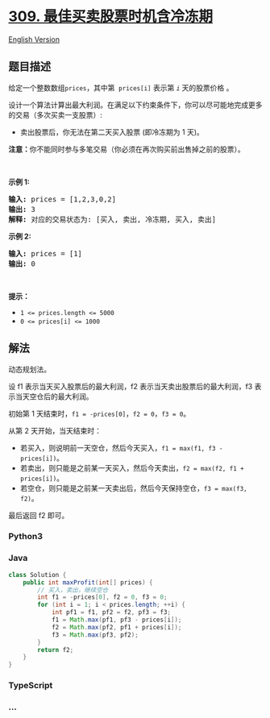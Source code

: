 # [309. 最佳买卖股票时机含冷冻期](https://leetcode.cn/problems/best-time-to-buy-and-sell-stock-with-cooldown)

[English Version](/solution/0300-0399/0309.Best%20Time%20to%20Buy%20and%20Sell%20Stock%20with%20Cooldown/README_EN.md)

## 题目描述

<!-- 这里写题目描述 -->

<p>给定一个整数数组<meta charset="UTF-8" /><code>prices</code>，其中第&nbsp;<em>&nbsp;</em><code>prices[i]</code>&nbsp;表示第&nbsp;<code><em>i</em></code>&nbsp;天的股票价格 。​</p>

<p>设计一个算法计算出最大利润。在满足以下约束条件下，你可以尽可能地完成更多的交易（多次买卖一支股票）:</p>

<ul>
	<li>卖出股票后，你无法在第二天买入股票 (即冷冻期为 1 天)。</li>
</ul>

<p><strong>注意：</strong>你不能同时参与多笔交易（你必须在再次购买前出售掉之前的股票）。</p>

<p>&nbsp;</p>

<p><strong>示例 1:</strong></p>

<pre>
<strong>输入:</strong> prices = [1,2,3,0,2]
<strong>输出: </strong>3 
<strong>解释:</strong> 对应的交易状态为: [买入, 卖出, 冷冻期, 买入, 卖出]</pre>

<p><strong>示例 2:</strong></p>

<pre>
<strong>输入:</strong> prices = [1]
<strong>输出:</strong> 0
</pre>

<p>&nbsp;</p>

<p><strong>提示：</strong></p>

<ul>
	<li><code>1 &lt;= prices.length &lt;= 5000</code></li>
	<li><code>0 &lt;= prices[i] &lt;= 1000</code></li>
</ul>

## 解法

<!-- 这里可写通用的实现逻辑 -->

动态规划法。

设 f1 表示当天买入股票后的最大利润，f2 表示当天卖出股票后的最大利润，f3 表示当天空仓后的最大利润。

初始第 1 天结束时，`f1 = -prices[0]`，`f2 = 0`，`f3 = 0`。

从第 2 天开始，当天结束时：

-   若买入，则说明前一天空仓，然后今天买入，`f1 = max(f1, f3 - prices[i])`。
-   若卖出，则只能是之前某一天买入，然后今天卖出，`f2 = max(f2, f1 + prices[i])`。
-   若空仓，则只能是之前某一天卖出后，然后今天保持空仓，`f3 = max(f3, f2)`。

最后返回 f2 即可。

<!-- tabs:start -->

### **Python3**

<!-- 这里可写当前语言的特殊实现逻辑 -->



### **Java**

<!-- 这里可写当前语言的特殊实现逻辑 -->

```java
class Solution {
    public int maxProfit(int[] prices) {
        // 买入，卖出，继续空仓
        int f1 = -prices[0], f2 = 0, f3 = 0;
        for (int i = 1; i < prices.length; ++i) {
            int pf1 = f1, pf2 = f2, pf3 = f3;
            f1 = Math.max(pf1, pf3 - prices[i]);
            f2 = Math.max(pf2, pf1 + prices[i]);
            f3 = Math.max(pf3, pf2);
        }
        return f2;
    }
}
```

### **TypeScript**











### **...**

```

```


